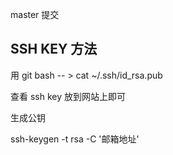 master 提交

## SSH KEY 方法

用 git bash -- > cat ~/.ssh/id_rsa.pub

查看 ssh key 放到网站上即可

生成公钥

ssh-keygen -t rsa -C '邮箱地址'
